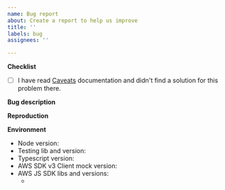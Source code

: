 ```yaml
---
name: Bug report
about: Create a report to help us improve
title: ''
labels: bug
assignees: ''

---
```


**Checklist**

<!-- Mark with [x] steps you performed before submitting the issue -->

- [ ] I have read [Caveats](https://github.com/m-radzikowski/aws-sdk-client-mock#caveats) documentation and didn't find a solution for this problem there.

**Bug description**

<!-- Put detailed description here -->

**Reproduction**

<!--
Put a minimal reproducible example here.

It should include all code needed to reproduce the issue
and be self-contained - without references to any code outside,
so it can be copy-pasted and run as-is.

See the StackOverflow guide on how to create
a Minimal, Complete, and Reproducible example:
https://stackoverflow.com/help/minimal-reproducible-example
-->

**Environment**

- Node version: <!-- "node -v" output -->
- Testing lib and version: <!-- e.g. Mocha, Jest, ... -->
- Typescript version: 
- AWS SDK v3 Client mock version: 
- AWS JS SDK libs and versions:
  - <!-- e.g. @aws-sdk/client-sqs v3.10.0 -->
